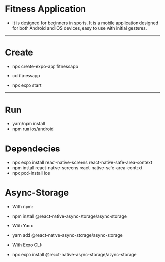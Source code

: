 # Fitness Application
- It is designed for beginners in sports. It is a mobile application designed for both Android and iOS devices, easy to use with initial gestures.
------------------------------------------------------------------------------------------------------------------------------------

# Create

- npx create-expo-app fitnessapp

- cd fitnessapp
- npx expo start

------------------------------------------------------------------------------------------------------------------------------------

# Run

- yarn/npm install
- npm run ios/android

# Dependecies 

- npx expo install react-native-screens react-native-safe-area-context
- npm install react-native-screens react-native-safe-area-context
- npx pod-install ios

# Async-Storage
- With npm:

- npm install @react-native-async-storage/async-storage

- With Yarn:

- yarn add @react-native-async-storage/async-storage

- With Expo CLI:

- npx expo install @react-native-async-storage/async-storage


